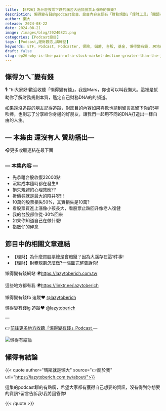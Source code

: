 ```yaml
---
title: 【EP26】為什麼股票下跌的痛苦大過於股票上漲時的快樂?
description: 懶得變有錢的podcast節目，節目內容主題有「財務規劃」「理財工具」「閱讀心得」「職涯與生活」，內容涵蓋了你與金錢會產生的所有關係。如果想要讓自己對「財務規劃」的本質有更進一步的認識，歡迎訂閱、追蹤、分享並歡迎進一步提出你的想法，讓更多人一起財務有規劃、快樂有方法。
author: 懶大
release: 2024-08-22
date: 2024-08-21
image: /images/blog/20240821.png
categories: [Podcast節目]
tags: [Podcast,理財觀念,講幹話]
keywords: ETF, Podcast, Podcaster, 保險, 儲蓄, 台股, 基金, 懶得變有錢, 房地產, 投資, 投資理財, 支出, 收入, 月配息, 理財, 理財規劃, 瑪斯理財兩三事, 稅務, 總體經濟, 美股, 職涯心得, 股利收入, 複委託, 記帳, 讀書心得, 財務規劃, 財商, 貸款, 資產配置, 退休規劃, 開源節流
draft: false
slug: ep26-why-is-the-pain-of-a-stock-market-decline-greater-than-the-joy-of-a-stock-market-rise
---
```


## 懶得ㄉㄟˇ變有錢

🎙️ "hi大家好!歡迎收聽「懶得變有錢」，我是Mars，你也可以叫我懶大。這裡是幫助你了解財務規劃本質，鑑定自己財務DNA的的頻道。

如果還沒追蹤的朋友記得追蹤，對節目的內容如果喜歡也請到留言區留下你的5星吹捧，也別忘了分享給你身邊的好朋友，讓我們一起用不同的DNA打造出一樣自由的人生。

## — 本集由 還沒有人 贊助播出—

🎧更多收聽連結在最下面

### — 本集內容 —

- 先恭禧台股收復22000點
- 沉默成本隨時都在發生!!
- 損失規避的心理效應??
- 折價券就是最大的陷井呀!!!
- 10萬的股票損失50%，其實損失是10萬?
- 看股票買進上漲像小孩長大，看股票止跌回升像老人復健
- 我的台股部位從-30%回來
- 如果你知道自己在做什麼!
- 指數仔的碎念

## 節目中的相關文章連結

- 【理財】為什麼買股票總是會賠錢？因為大腦存在這1件事!
- 【理財】財務規劃怎麼做?一張圖完整告訴你!

懶得變有錢網站 🌍https://lazytoberich.com.tw

這些地方都有我 🌍https://linktr.ee/lazytoberich

懶得變有錢fb 追蹤❤️ [@lazytoberich](https://www.facebook.com/lazytoberich)

懶得變有錢ig 追蹤❤️ [@lazytoberich](https://www.instagram.com/lazytoberich/)

—

👉[前往更多地方收聽「懶得變有錢」Podcast
](https://solink.soundon.fm/lazytoberich)
—

![懶得有結論](/images/blog/lazytobeconclude.svg)

## 懶得有結論

{{< quote author="瑪斯就是懶大" source="👉關於我" url="https://lazytoberich.com.tw/about/">}}

這集的podcast聊的有點廣，希望大家都有獲得自己想要的資訊，沒有得到你想要的資訊?留言告訴我!我將回答你!

{{< /quote >}}
